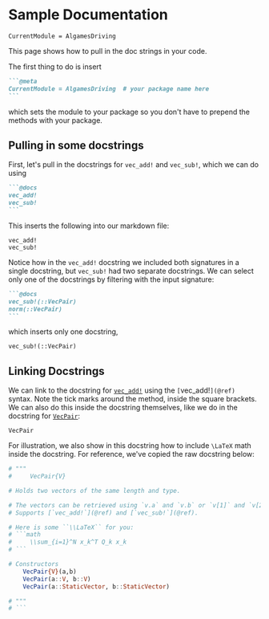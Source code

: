 # Sample Documentation
```@meta
CurrentModule = AlgamesDriving
```

This page shows how to pull in the doc strings in your code.

The first thing to do is insert
````markdown
```@meta
CurrentModule = AlgamesDriving  # your package name here
```
````

which sets the module to your package so you don't have to prepend the methods with your
package.

## Pulling in some docstrings
First, let's pull in the docstrings for `vec_add!` and `vec_sub!`, which we can do using
````markdown
```@docs
vec_add!
vec_sub!
```
````

This inserts the following into our markdown file:

```@docs
vec_add!
vec_sub!
```

Notice how in the `vec_add!` docstring we included both signatures in a single docstring,
but `vec_sub!` had two separate docstrings. We can select only one of the docstrings by
filtering with the input signature:
````markdown
```@docs
vec_sub!(::VecPair)
norm(::VecPair)
```
````

which inserts only one docstring,
```@docs
vec_sub!(::VecPair)
```

## Linking Docstrings
We can link to the docstring for [`vec_add!`](@ref) using the `[`vec_add!`](@ref)` syntax.
Note the tick marks around the method, inside the square brackets. We can also do this
inside the docstring themselves, like we do in the docstring for [`VecPair`](@ref):

```@docs
VecPair
```

For illustration, we also show in this docstring how to include ``\LaTeX`` math inside the
docstring. For reference, we've copied the raw docstring below:

```julia
# """
#     VecPair{V}

# Holds two vectors of the same length and type.

# The vectors can be retrieved using `v.a` and `v.b` or `v[1]` and `v[2]`.
# Supports [`vec_add!`](@ref) and [`vec_sub!`](@ref).

# Here is some ``\\LaTeX`` for you:
# ```math
#     \\sum_{i=1}^N x_k^T Q_k x_k
# ```

# Constructors
    VecPair{V}(a,b)
    VecPair(a::V, b::V)
    VecPair(a::StaticVector, b::StaticVector)

# """
# ```
